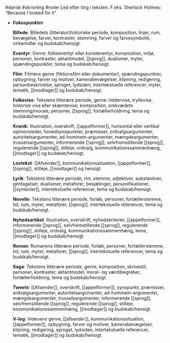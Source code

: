 #dansk #skrivning #noter 
Led efter ting i teksten. F.eks. Sherlock Holmes: “Because I looked for it”
-   ***Fokuspunkter***
    
    **Billede**: Billedets (litteratur)historiske periode, komposition, linjer, rum, bevægelse, farver, kontraster, stemning, farver og farvesymbolik, virkemidler og budskab/hensigt.
    
    **Eventyr**: Genre: folkeeventyr eller kunsteventyr, komposition, miljø, personer, kontraster, aktantmodel, [[sprog]], dualismer, myter, spændingspunkter, tema og budskab/hensigt.
    
    **Film**: Filmens genre (fiktionsfilm eller dokumentar), spændingspunkter, opbygning, farver og motiver, kamerabevægelser, klipning, redigering, personbeskrivelse, sproget, lydsiden, intertekstuelle referencer, myter, tematik, [[modtager]] og budskab/hensigt.
    
    **Folkevise**: Tekstens litterære periode, genre: riddervise, tryllevise, historisk vise eller skæmtevise, komposition, omkvædets stemning/morale, personer, [[sprog]], fortællerholdning, tema og budskab/hensigt.
    
    **Kronik**: Illustration, overskrift, [[appelformer]], horisontal eller vertikal opinionsleder, hovedsynspunkter, præmisser, ordvalgsargumenter, autoritetsargumenter, ad-hominem-argumenter, mængdeargumenter, trusselsargumenter, informerende [[sprog]], selvfremstillende [[sprog]], regulerende [[sprog]], stilleje, ordvalg, kommunikationssammenhæng, [[modtager]] og budskab/hensigt.
    
    **Lovtekst**: [[Afsender]], kommunikationssituation, [[appelformer]], [[sprog]], stilleje, [[modtager]] og hensigt.
    
    **Lyrik**: Tekstens litterære periode, rim, stemme, adjektiver, substantiver, gentagelser, dualismer, metaforer, besjælinger, personifikationer, [[symboler]], intertekstuelle referencer, tema og budskab/hensigt.
    
    **Novelle**: Tekstens litterære periode, forløb, personer, fortællerstemme, tid, rum, myter, metaforer, [[sprog]], intertekstuelle referencer, tema og budskab/hensigt.
    
    **Nyhedsartikel**: Illustration, overskrift, nyhedskriterier, [[appelformer]], informerende [[sprog]], selvfremstillende [[sprog]], regulerende [[sprog]], stilleje, ordvalg, kommunikationssammenhæng, tema, [[modtager]] og budskab/hensigt.
    
    **Roman**: Romanens litterære periode, forløb, personer, fortællerstemme, tid, rum, myter, metaforer, [[sprog]], intertekstuelle referencer, tema og budskab/hensigt.
    
    **Saga**: Tekstens litterære periode, genre, komposition, skrivestil, personer, kontraster, aktantmodel, moral- og værdibegreber, fortællerholdning, tema og budskab/hensigt.
    
    **Tweets**: [[Afsender]], overskrift, [[appelformer]], synspunkt, præmisser, ordvalgsargumenter, autoritetsargumenter, ad-hominem-argumenter, mængdeargumenter, trusselsargumenter, informerende [[sprog]], selvfremstillende [[sprog]], regulerende [[sprog]], stilleje, kommunikationssammenhæng, [[modtager]] og budskab/hensigt.
    
    **V-log**: Videoens genre, [[afsender]], kommunikationssituation, [[appelformer]], opbygning, farver og motiver, kamerabevægelser, klipning, redigering, sproget, lydsiden, intertekstuelle referencer, tematik, [[modtager]] og budskab/hensigt.